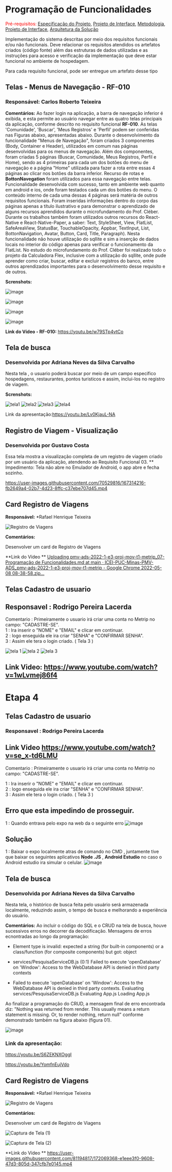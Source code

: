 # Programação de Funcionalidades

<span style="color:red">Pré-requisitos: <a href="2-Especificação do Projeto.md"> Especificação do Projeto</a></span>, <a href="3-Projeto de Interface.md"> Projeto de Interface</a>, <a href="4-Metodologia.md"> Metodologia</a>, <a href="3-Projeto de Interface.md"> Projeto de Interface</a>, <a href="5-Arquitetura da Solução.md"> Arquitetura da Solução</a>

Implementação do sistema descritas por meio dos requisitos funcionais e/ou não funcionais. Deve relacionar os requisitos atendidos os artefatos criados (código fonte) além das estruturas de dados utilizadas e as instruções para acesso e verificação da implementação que deve estar funcional no ambiente de hospedagem.

Para cada requisito funcional, pode ser entregue um artefato desse tipo

## Telas - Menus de Navegação - RF-010

### **Responsável:** Carlos Roberto Teixeira

**Comentários:** Ao fazer login na aplicação, a barra de navegação inferior é exibida, e esta permite ao usuário navegar entre as quatro telas principais da aplicação, conforme descrito no requisito funcional **RF-010**. As telas 'Comunidade', 'Buscar', 'Meus Registros' e 'Perfil' podem ser conferidas nas Figuras abaixo, apresentadas abaixo. Durante o desenvolvimento da funcionalidade "Menus de Navegação", foram criados 3 componentes (Body, Container e Header), utilizados em comum nas páginas desenvolvidas para os menus de navegação. Além dos componentes, foram criadas 5 páginas (Buscar, Comunidade, Meus Registros, Perfil e Home), sendo as 4 primeiras para cada um dos botões do menu de navegação e a página "Home" utilizada para fazer a rota entre essas 4 páginas ao clicar nos botões da barra inferior. Recurso de rotas e **BottonNavegation** foram utilizados para essa navegação entre telas. Funcionalidade desenvolvida com sucesso, tanto em ambiente web quanto em android e ios, onde foram testados cada um dos botões do menu. O conteúdo interno de cada uma dessas 4 páginas será matéria de outros requisitos funcionais. Foram inseridas informações dentro do corpo das páginas apenas a título ilustrativo e para demonstrar o aprendizado de alguns recursos aprendidos durante o microfundamento do Prof. Cléber. Durante os trabalhos também foram utilizados outros recursos do React-Native e React-Native-Paper, a saber: Text, StyleSheet, View, FlatList, SafeAreaView, StatusBar, TouchableOpacity, Appbar,  TextInput, List, BottonNavigation, Avatar, Button, Card, Title, Paragraph). Nesta funcionalidade não houve utilização do sqllite e sim a inserção de dados locais no interior do código apenas para verificar o funcionamento da FlatList. No estudo do microfundamento do Prof. Cléber foi realizado todo o projeto da Calculadora Flex, inclusive com a utilização do sqllite, onde pude aprender como criar, buscar, editar e excluir registros do banco, entre outros aprendizados importantes para o desenvolvimento desse requisito e de outros.

**Screnshots:**

![image](https://user-images.githubusercontent.com/81597848/167258691-930d8213-723c-4923-a412-9e0b4fb3c302.png)

![image](https://user-images.githubusercontent.com/81597848/167258716-f31662a5-52fe-42bb-979c-e986635105ab.png)

![image](https://user-images.githubusercontent.com/81597848/167258737-525c981f-1777-469d-b460-5797ecb6b4b2.png)

![image](https://user-images.githubusercontent.com/81597848/167258759-6048982b-4cbf-4598-ac3e-fd3b3a677d6c.png)

**Link do Vídeo - RF-010:** https://youtu.be/w79STp4vtCo



## Tela de busca

### Desenvolvida por Adriana Neves da Silva Carvalho

Nesta tela , o usuario poderá buscar por meio de um campo especifico hospedagens, restaurantes, pontos turisticos e assim, inclui-los no registro de viagem.

**Screnshots:**

![tela1](https://user-images.githubusercontent.com/81448442/167275646-620ece5e-8996-492c-aa67-99f6613c4495.png)
![tela2](https://user-images.githubusercontent.com/81448442/167275661-75b4ba2a-269c-4f54-9f3c-aae097f9cc49.png)
![tela3](https://user-images.githubusercontent.com/81448442/167275662-ffb4eb8c-8cbd-4600-9c07-74a098d20e7b.png)
![tela4](https://user-images.githubusercontent.com/81448442/167275664-16bdd650-427f-4c2b-ac3d-199a5b0f91fb.png)
 
 
 Link da apresentação:https://youtu.be/Lv0KjauL-NA
 
 
## Registro de Viagem - Visualização
### Desenvolvida por Gustavo Costa

Essa tela mostra a visualização completa de um registro de viagem criado por um usuário da aplicação, atendendo ao Requisito Funcional 03.
** Impedimento: Tela não abre no Emulador de Android, o app abre e fecha sozinho.

https://user-images.githubusercontent.com/70529816/167314216-fb2649a4-02b7-4d23-8ffc-c37ebe707d45.mp4



## Card Registro de Viagens

**Responsável:** *Rafael Henrique Teixeira

![Registro de Viagens](https://user-images.githubusercontent.com/81194817/167262850-08ac8e89-e141-43e6-8928-8e722314385b.jpg)

**Comentários:** 

Desenvolver um card de Registro de Viagens

**Link do Vídeo ** [Uploading pmv-ads-2022-1-e3-proj-mov-t1-metrip_07-Programação de Funcionalidades.md at main · ICEI-PUC-Minas-PMV-ADS_pmv-ads-2022-1-e3-proj-mov-t1-metrip - Google Chrome 2022-05-08 08-38-58.zip…]()


## Telas Cadastro de usuario

## Responsavel : Rodrigo Pereira Lacerda 

Comentario : Primeiramente o usuario irá criar uma conta no Metrip no campo: "CADASTRE-SE".</BR>
1 : Ira inserir o "NOME" e "EMAIL" e clicar em continuar.</BR>
2 : logo enseguida ele ira criar "SENHA" e "CONFIRMAR SENHA". </BR>
3 : Assim ele tera o login criado. ( Tela 3 ) </BR>

![tela 1](https://user-images.githubusercontent.com/81272703/168179539-dec29b1f-9043-4c13-a3ad-dcba790441d2.png)
![tela 2](https://user-images.githubusercontent.com/81272703/168179543-21a5808c-e6c0-45c0-a788-76ab2360634b.png)
![tela 3](https://user-images.githubusercontent.com/81272703/168179550-7173c4e8-000e-48a2-bee5-4e9a3d5b3428.png)

## Link Video: https://www.youtube.com/watch?v=1wLvmej86f4



# Etapa 4


## Telas Cadastro de usuario

### Responsavel : Rodrigo Pereira Lacerda

## Link Video https://www.youtube.com/watch?v=se_x-td6LMU

Comentario : Primeiramente o usuario irá criar uma conta no Metrip no campo: "CADASTRE-SE".</BR>

1 : Ira inserir o "NOME" e "EMAIL" e clicar em continuar.</BR>
2 : logo enseguida ele ira criar "SENHA" e "CONFIRMAR SENHA". </BR>
3 : Assim ele tera o login criado. ( Tela 3 ) </BR>

## Erro que esta impedindo de prosseguir.

1 : Quando entrava pelo expo na web da o seguinte erro ![image](https://user-images.githubusercontent.com/81272703/172019762-6eba56f7-114b-434d-b97d-608e05ff2861.png)


## Solução
1 : Baixar o expo localmente atras de comando no CMD , juntamente tive que baixar os seguintes aplicativos  **Node .JS** ,  **Android Estudio** no caso o Android estudio ira simular o celular. ![image](https://user-images.githubusercontent.com/81272703/172019814-92a44de8-e3a9-4389-a0ea-00353c7e76f6.png)


## Tela de busca

### Desenvolvida por Adriana Neves da Silva Carvalho

Nesta tela, o histórico de busca feita pelo usuário será armazenada localmente, reduzindo assim, o tempo de busca e melhorando a experiência do usuário.

**Comentários:** Ao incluir o código do SQL e o CRUD na tela de busca, houve sucessivos erros no decorrer da decodificação. 
Mensagens de erros ecnontradas ao longo da programação:

- Element type is invalid: expected a string (for built-in components) or a class/function (for composite components) but got: object

- services/PesquisaServiceDB.js (0:1)
Failed to execute 'openDatabase' on 'Window': Access to the WebDatabase API is denied in third party contexts

- Failed to execute 'openDatabase' on 'Window': Access to the WebDatabase API is denied in third party contexts.
  Evaluating services/PesquisaServiceDB.js
  Evaluating App.js
  Loading App.js
  
 Ao finalizar a programação do CRUD, a mensagem final de erro encontrada diz: "Nothing was returned from render. This usually means a return statement is missing. Or, to render nothing, return null" conforme demonstrado também na figura abaixo (figura 01).

![image](https://user-images.githubusercontent.com/81448442/172025540-f3231b36-2788-4868-a6e2-444e3d6f23b9.png)
 
 
 ### Link da apresentação:

https://youtu.be/S6ZEKNXOggI

https://youtu.be/YomfnEujVdo


## Card Registro de Viagens

**Responsável:** *Rafael Henrique Teixeira

![Registro de Viagens](https://user-images.githubusercontent.com/81194817/167262850-08ac8e89-e141-43e6-8928-8e722314385b.jpg)

**Comentários:** 

Desenvolver um card de Registro de Viagens


![Captura de Tela (1)](https://user-images.githubusercontent.com/81194817/172069513-004b886f-8bbb-4a94-acda-75ab9cdbd50b.png)

![Captura de Tela (2)](https://user-images.githubusercontent.com/81194817/172069573-c5796791-997e-479e-bd41-3835be725cd6.png)


**Link do Vídeo **
https://user-images.githubusercontent.com/81194817/172069368-e1eee3f0-9608-47d3-805d-347cfb7e0145.mp4

